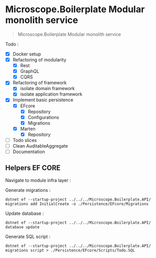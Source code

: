# Microscope.Boilerplate Modular monolith service

> Microscope.Boilerplate Modular monolith service

Todo : 

- [x] Docker setup
- [x] Refactoring of modularity
  - [x] Rest
  - [x] GraphQL
  - [x] CQRS
- [x] Refactoring of framework
  - [x] isolate domain framework
  - [x] isolate application framework
- [x] Implement basic persistence
  - [x] EFcore
    - [x] Repository
    - [x] Configurations
    - [x] Migrations
  - [x] Marten
    - [x] Repository
- [ ] Todo slices
- [ ] Clean AuditableAggregate
- [ ] Documentation

## Helpers EF CORE

Navigate to module infra layer :

Generate migrations :

    dotnet ef --startup-project ../../../Microscope.Boilerplate.API/ migrations add InitialCreate -o ./Persistence/EFcore/Migrations

Update database :

    dotnet ef --startup-project ../../../Microscope.Boilerplate.API/ database update

Generate SQL script :

    dotnet ef --startup-project ../../../Microscope.Boilerplate.API/ migrations script > ./Persistence/EFcore/Scripts/Todo.SQL